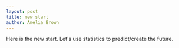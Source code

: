 ```yaml
---
layout: post
title: new start
author: Amelia Brown
---
```


Here is the new start. Let's use statistics to predict/create the future.
